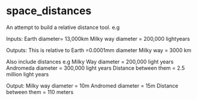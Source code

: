 # space_distances


An attempt to build a relative distance tool.
e.g

Inputs:
Earth diameter= 13,000km
Milky way diameter = 200,000 lightyears

Outputs:
This is relative to 
Earth =0.0001mm diameter
Milky way = 3000 km


Also include distances
e.g
Milky Way diameter = 200,000 light years
Andromeda diameter = 300,000 light years
Distance between them = 2.5 million light years

Output:
Milky way diameter = 10m
Andromed diameter = 15m
Distance between them = 110 meters



